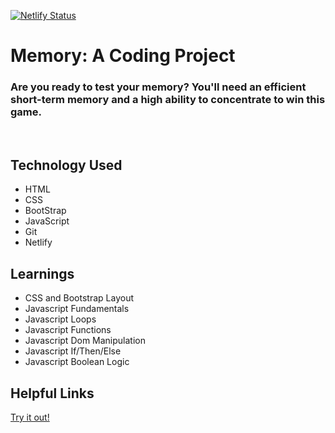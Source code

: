 [![Netlify Status](https://api.netlify.com/api/v1/badges/91107973-6938-4510-b138-31ef963a3b3a/deploy-status)](https://app.netlify.com/sites/gifted-lumiere-f361fe/deploys)

# Memory: A Coding Project

### Are you ready to test your memory? You'll need an efficient short-term memory and a high ability to concentrate to win this game.

<br>

## Technology Used

- HTML
- CSS
- BootStrap
- JavaScript
- Git
- Netlify

## Learnings

- CSS and Bootstrap Layout
- Javascript Fundamentals
- Javascript Loops
- Javascript Functions
- Javascript Dom Manipulation
- Javascript If/Then/Else
- Javascript Boolean Logic

## Helpful Links

[Try it out!](https://memory.davidblackwelder.dev)
